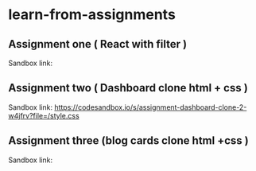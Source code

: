 # learn-from-assignments


## Assignment one ( React with filter )
Sandbox link:

## Assignment two ( Dashboard clone html + css )
Sandbox link: https://codesandbox.io/s/assignment-dashboard-clone-2-w4jfrv?file=/style.css

## Assignment three (blog cards clone html +css )
Sandbox link: 

